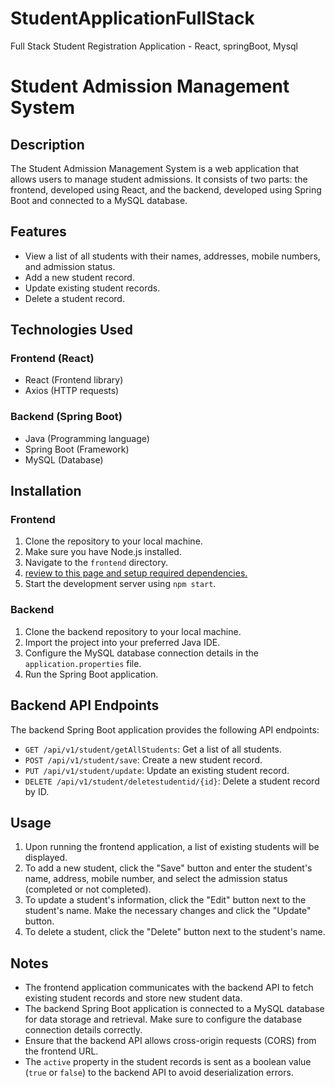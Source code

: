 # StudentApplicationFullStack
Full Stack Student Registration Application - React, springBoot, Mysql

# Student Admission Management System

## Description

The Student Admission Management System is a web application that allows users to manage student admissions. It consists of two parts: the frontend, developed using React, and the backend, developed using Spring Boot and connected to a MySQL database.

## Features

- View a list of all students with their names, addresses, mobile numbers, and admission status.
- Add a new student record.
- Update existing student records.
- Delete a student record.

## Technologies Used

### Frontend (React)

- React (Frontend library)
- Axios (HTTP requests)

### Backend (Spring Boot)

- Java (Programming language)
- Spring Boot (Framework)
- MySQL (Database)

## Installation

### Frontend

1. Clone the repository to your local machine.
2. Make sure you have Node.js installed.
3. Navigate to the `frontend` directory.
4. [review to this page and setup required dependencies.](https://tailwindcss.com/docs/guides/vite)
5. Start the development server using `npm start`.

### Backend

1. Clone the backend repository to your local machine.
2. Import the project into your preferred Java IDE.
3. Configure the MySQL database connection details in the `application.properties` file.
4. Run the Spring Boot application.

## Backend API Endpoints

The backend Spring Boot application provides the following API endpoints:

- `GET /api/v1/student/getAllStudents`: Get a list of all students.
- `POST /api/v1/student/save`: Create a new student record.
- `PUT /api/v1/student/update`: Update an existing student record.
- `DELETE /api/v1/student/deletestudentid/{id}`: Delete a student record by ID.

## Usage

1. Upon running the frontend application, a list of existing students will be displayed.
2. To add a new student, click the "Save" button and enter the student's name, address, mobile number, and select the admission status (completed or not completed).
3. To update a student's information, click the "Edit" button next to the student's name. Make the necessary changes and click the "Update" button.
4. To delete a student, click the "Delete" button next to the student's name.

## Notes

- The frontend application communicates with the backend API to fetch existing student records and store new student data.
- The backend Spring Boot application is connected to a MySQL database for data storage and retrieval. Make sure to configure the database connection details correctly.
- Ensure that the backend API allows cross-origin requests (CORS) from the frontend URL.
- The `active` property in the student records is sent as a boolean value (`true` or `false`) to the backend API to avoid deserialization errors.

